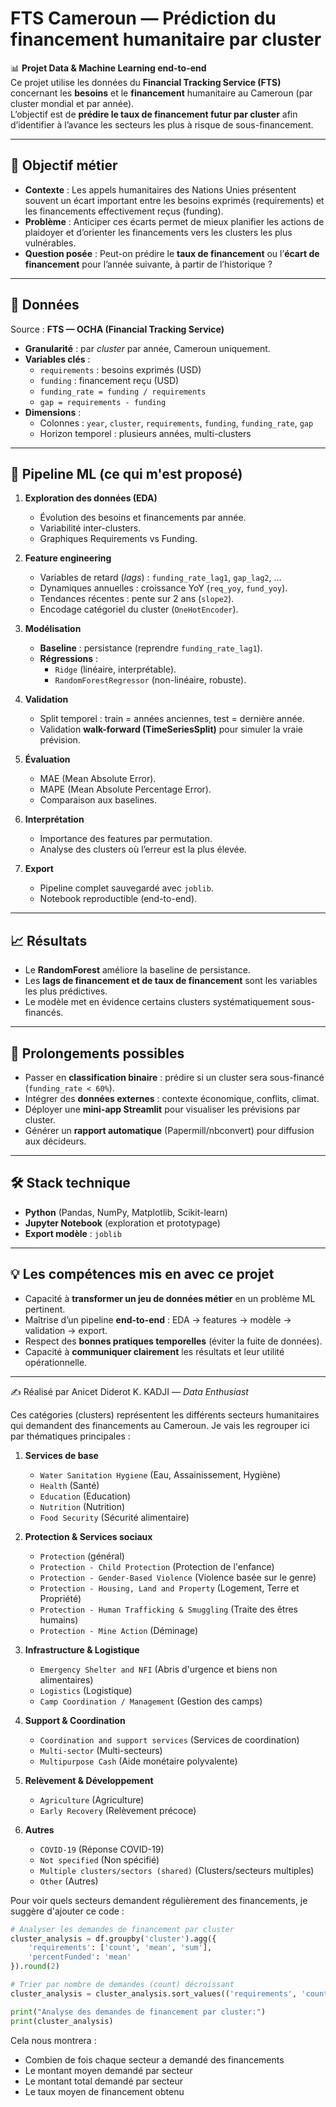# FTS Cameroun — Prédiction du financement humanitaire par cluster

📊 **Projet Data & Machine Learning end-to-end**  
Ce projet utilise les données du **Financial Tracking Service (FTS)** concernant les **besoins** et le **financement** humanitaire au Cameroun (par cluster mondial et par année).  
L’objectif est de **prédire le taux de financement futur par cluster** afin d’identifier à l’avance les secteurs les plus à risque de sous-financement.

---

## 🎯 Objectif métier
- **Contexte** : Les appels humanitaires des Nations Unies présentent souvent un écart important entre les besoins exprimés (requirements) et les financements effectivement reçus (funding).  
- **Problème** : Anticiper ces écarts permet de mieux planifier les actions de plaidoyer et d’orienter les financements vers les clusters les plus vulnérables.  
- **Question posée** : Peut-on prédire le **taux de financement** ou l’**écart de financement** pour l’année suivante, à partir de l’historique ?

---

## 📂 Données
Source : **FTS — OCHA (Financial Tracking Service)**  
- **Granularité** : par *cluster* par année, Cameroun uniquement.  
- **Variables clés** :
  - `requirements` : besoins exprimés (USD)
  - `funding` : financement reçu (USD)
  - `funding_rate = funding / requirements`
  - `gap = requirements - funding`
- **Dimensions** :
  - Colonnes : `year`, `cluster`, `requirements`, `funding`, `funding_rate`, `gap`
  - Horizon temporel : plusieurs années, multi-clusters

---

## 🔧 Pipeline ML (ce qui m'est proposé)

1. **Exploration des données (EDA)**
   - Évolution des besoins et financements par année.
   - Variabilité inter-clusters.
   - Graphiques Requirements vs Funding.

2. **Feature engineering**
   - Variables de retard (*lags*) : `funding_rate_lag1`, `gap_lag2`, …
   - Dynamiques annuelles : croissance YoY (`req_yoy`, `fund_yoy`).
   - Tendances récentes : pente sur 2 ans (`slope2`).
   - Encodage catégoriel du cluster (`OneHotEncoder`).

3. **Modélisation**
   - **Baseline** : persistance (reprendre `funding_rate_lag1`).
   - **Régressions** : 
     - `Ridge` (linéaire, interprétable).
     - `RandomForestRegressor` (non-linéaire, robuste).

4. **Validation**
   - Split temporel : train = années anciennes, test = dernière année.
   - Validation **walk-forward (TimeSeriesSplit)** pour simuler la vraie prévision.

5. **Évaluation**
   - MAE (Mean Absolute Error).
   - MAPE (Mean Absolute Percentage Error).
   - Comparaison aux baselines.

6. **Interprétation**
   - Importance des features par permutation.
   - Analyse des clusters où l’erreur est la plus élevée.

7. **Export**
   - Pipeline complet sauvegardé avec `joblib`.
   - Notebook reproductible (end-to-end).

---

## 📈 Résultats
- Le **RandomForest** améliore la baseline de persistance.
- Les **lags de financement et de taux de financement** sont les variables les plus prédictives.
- Le modèle met en évidence certains clusters systématiquement sous-financés.

---

## 🚀 Prolongements possibles
- Passer en **classification binaire** : prédire si un cluster sera sous-financé (`funding_rate < 60%`).
- Intégrer des **données externes** : contexte économique, conflits, climat.
- Déployer une **mini-app Streamlit** pour visualiser les prévisions par cluster.
- Générer un **rapport automatique** (Papermill/nbconvert) pour diffusion aux décideurs.

---

## 🛠️ Stack technique
- **Python** (Pandas, NumPy, Matplotlib, Scikit-learn)
- **Jupyter Notebook** (exploration et prototypage)
- **Export modèle** : `joblib`


---

## 💡 Les compétences mis en avec ce projet

- Capacité à **transformer un jeu de données métier** en un problème ML pertinent.  
- Maîtrise d’un pipeline **end-to-end** : EDA → features → modèle → validation → export.  
- Respect des **bonnes pratiques temporelles** (éviter la fuite de données).  
- Capacité à **communiquer clairement** les résultats et leur utilité opérationnelle.  

---

✍️ Réalisé par Anicet Diderot K. KADJI — *Data Enthusiast*  



Ces catégories (clusters) représentent les différents secteurs humanitaires qui demandent des financements au Cameroun. Je vais les regrouper ici par thématiques principales :

1. **Services de base**
   - `Water Sanitation Hygiene` (Eau, Assainissement, Hygiène)
   - `Health` (Santé)
   - `Education` (Education)
   - `Nutrition` (Nutrition)
   - `Food Security` (Sécurité alimentaire)

2. **Protection & Services sociaux**
   - `Protection` (général)
   - `Protection - Child Protection` (Protection de l'enfance)
   - `Protection - Gender-Based Violence` (Violence basée sur le genre)
   - `Protection - Housing, Land and Property` (Logement, Terre et Propriété)
   - `Protection - Human Trafficking & Smuggling` (Traite des êtres humains)
   - `Protection - Mine Action` (Déminage)

3. **Infrastructure & Logistique**
   - `Emergency Shelter and NFI` (Abris d'urgence et biens non alimentaires)
   - `Logistics` (Logistique)
   - `Camp Coordination / Management` (Gestion des camps)

4. **Support & Coordination**
   - `Coordination and support services` (Services de coordination)
   - `Multi-sector` (Multi-secteurs)
   - `Multipurpose Cash` (Aide monétaire polyvalente)

5. **Relèvement & Développement**
   - `Agriculture` (Agriculture)
   - `Early Recovery` (Relèvement précoce)

6. **Autres**
   - `COVID-19` (Réponse COVID-19)
   - `Not specified` (Non spécifié)
   - `Multiple clusters/sectors (shared)` (Clusters/secteurs multiples)
   - `Other` (Autres)

Pour voir quels secteurs demandent régulièrement des financements, je suggère d'ajouter ce code :

````python
# Analyser les demandes de financement par cluster
cluster_analysis = df.groupby('cluster').agg({
    'requirements': ['count', 'mean', 'sum'],
    'percentFunded': 'mean'
}).round(2)

# Trier par nombre de demandes (count) décroissant
cluster_analysis = cluster_analysis.sort_values(('requirements', 'count'), ascending=False)

print("Analyse des demandes de financement par cluster:")
print(cluster_analysis)
````

Cela nous montrera :
- Combien de fois chaque secteur a demandé des financements
- Le montant moyen demandé par secteur
- Le montant total demandé par secteur
- Le taux moyen de financement obtenu